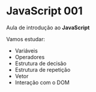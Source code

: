 # JavaScript 001
Aula de introdução ao **JavaScript**

Vamos estudar:
- Variáveis
- Operadores
- Estrutura de decisão
- Estrutura de repetição
- Vetor
- Interação com o DOM
